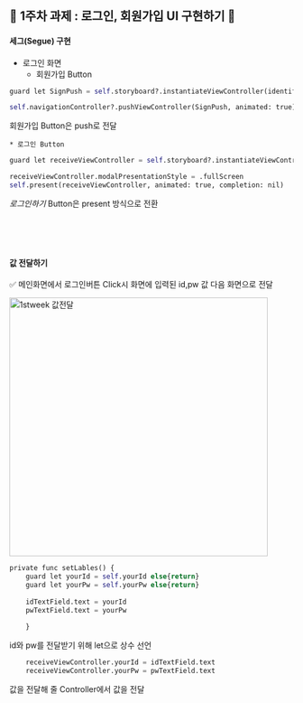 ## 🧸 1주차 과제 : 로그인, 회원가입 UI 구현하기 🧸

#### 세그(Segue) 구현
* 로그인 화면
	* 회원가입 Button

```python
guard let SignPush = self.storyboard?.instantiateViewController(identifier: "signViewController") as? SignViewController else {return}

self.navigationController?.pushViewController(SignPush, animated: true)
```
회원가입 Button은 push로 전달

	* 로그인 Button
 
```python
guard let receiveViewController = self.storyboard?.instantiateViewController(identifier: "loginViewController") as? LoginViewController else {return}

receiveViewController.modalPresentationStyle = .fullScreen
self.present(receiveViewController, animated: true, completion: nil)
```
*로그인하기*  Button은 present 방식으로 전환

<br>
<br>
<br>

#### 값 전달하기

✅ 메인화면에서 로그인버튼 Click시 화면에 입력된 id,pw 값 다음 화면으로 전달

<img width="458" alt="1stweek 값전달" src="https://user-images.githubusercontent.com/51286963/81373078-d7065780-9136-11ea-9dc8-97db37947d0a.png">

```python
private func setLables() {
    guard let yourId = self.yourId else{return}
    guard let yourPw = self.yourPw else{return}
        
    idTextField.text = yourId
    pwTextField.text = yourPw
        
    }
```
id와 pw를 전달받기 위해 let으로 상수 선언

```python
	receiveViewController.yourId = idTextField.text
    receiveViewController.yourPw = pwTextField.text
```
값을 전달해 줄 Controller에서 값을 전달


